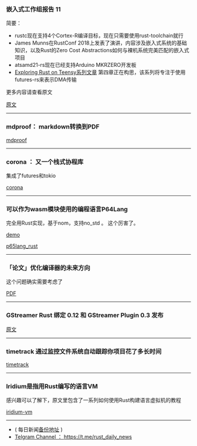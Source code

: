### 嵌入式工作组报告 11

简要：

-  rustc现在支持4个Cortex-R编译目标，现在只需要使用rust-toolchain就行
-  James Munns在RustConf 2018上发表了演讲，内容涉及嵌入式系统的基础知识，以及Rust的Zero Cost Abstractions如何与裸机系统完美匹配的嵌入式项目
- atsamd21-rs现在已经支持Arduino MKRZERO开发板
- [Exploring Rust on Teensy系列文章](https://branan.github.io/teensy/) 第四章正在构思，该系列将专注于使用futures-rs来表示DMA传输

更多内容请查看原文

[原文](https://rust-embedded.github.io/blog/2018-09-09-newsletter-11/)

---

### mdproof： markdown转换到PDF

[mdproof](https://github.com/Geemili/mdproof)

---

### corona ： 又一个栈式协程库

集成了futures和tokio

[corona](https://www.reddit.com/r/rust/comments/9epiwg/announcing_corona_040/)

---

### 可以作为wasm模块使用的编程语言P64Lang

完全用Rust实现，基于nom，支持no_std 。 这个厉害了。

[demo ](https://www.polaris64.net/resources/programming/p64lang_wasm/)

[p65lang_rust](https://github.com/polaris64/p64lang_rust)

---

### 「论文」优化编译器的未来方向

这个问题确实需要考虑了

[PDF](https://arxiv.org/pdf/1809.02161.pdf)

---

### GStreamer Rust 绑定 0.12 和 GStreamer Plugin 0.3  发布

[原文](https://coaxion.net/blog/2018/09/gstreamer-rust-bindings-0-12-and-gstreamer-plugin-0-3-release/)

---

### timetrack 通过监控文件系统自动跟踪你项目花了多长时间

[timetrack](https://github.com/JoshMcguigan/timetrack)

---

### Iridium是指用Rust编写的语言VM

感兴趣可以了解下，原文里包含了一系列如何使用Rust构建语言虚拟机的教程

[iridium-vm](https://blog.subnetzero.io/project/iridium-vm/)

---

- ( 每日新闻[备份地址](https://github.com/RustStudy/rust_daily_news) )
- [Telgram Channel ： https://t.me/rust_daily_news ](https://t.me/rust_daily_news )

